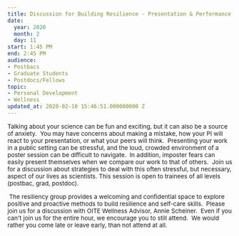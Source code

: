 ```yaml
---
title: Discussion for Building Resilience - Presentation & Performance Anxiety
date:
  year: 2020
  month: 2
  day: 11
start: 1:45 PM
end: 2:45 PM
audience:
- Postbacs
- Graduate Students
- Postdocs/Fellows
topic:
- Personal Development
- Wellness
updated_at: 2020-02-10 15:46:51.000000000 Z
---
```

<span style="font-size: 10pt;">Talking about your science can be fun and
exciting, but it can also be a source of anxiety.  You may have concerns
about making a mistake, how your PI will react to your presentation, or
what your peers will think.  Presenting your work in a public setting
can be stressful, and the loud, crowded environment of a poster session
can be difficult to navigate.  In addition, imposter fears can easily
present themselves when we compare our work to that of others.  Join us
for a discussion about strategies to deal with this often stressful, but
necessary, aspect of our lives as scientists. This session is open to
trainees of all levels (postbac, grad, postdoc). </span>

<span style="font-size: 10pt;"><span style="font-family: arial,
helvetica, sans-serif;"> </span>The resiliency group provides a
welcoming and confidential space to explore positive and proactive
methods to build resilience and self-care skills.  Please join us for a
discussion with OITE Wellness Advisor, Annie Scheiner.  Even if you
can't join us for the entire hour, we encourage you to still attend.  We
would rather you come late or leave early, than not attend at all. 
 </span>

